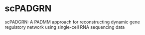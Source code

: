 # scPADGRN
scPADGRN: A PADMM approach for reconstructing dynamic gene regulatory network using single-cell RNA sequencing data
